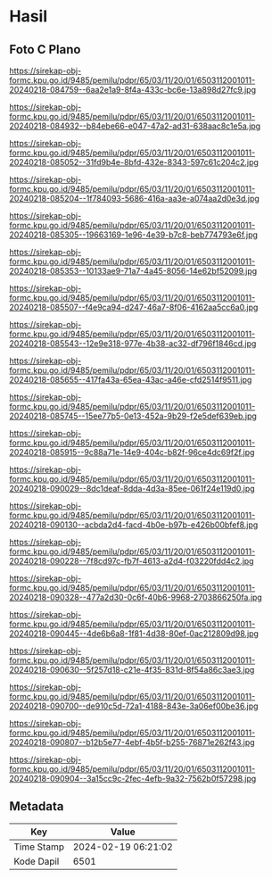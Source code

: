 # Hasil

## Foto C Plano

https://sirekap-obj-formc.kpu.go.id/9485/pemilu/pdpr/65/03/11/20/01/6503112001011-20240218-084759--6aa2e1a9-8f4a-433c-bc6e-13a898d27fc9.jpg

https://sirekap-obj-formc.kpu.go.id/9485/pemilu/pdpr/65/03/11/20/01/6503112001011-20240218-084932--b84ebe66-e047-47a2-ad31-638aac8c1e5a.jpg

https://sirekap-obj-formc.kpu.go.id/9485/pemilu/pdpr/65/03/11/20/01/6503112001011-20240218-085052--31fd9b4e-8bfd-432e-8343-597c61c204c2.jpg

https://sirekap-obj-formc.kpu.go.id/9485/pemilu/pdpr/65/03/11/20/01/6503112001011-20240218-085204--1f784093-5686-416a-aa3e-a074aa2d0e3d.jpg

https://sirekap-obj-formc.kpu.go.id/9485/pemilu/pdpr/65/03/11/20/01/6503112001011-20240218-085305--19663169-1e96-4e39-b7c8-beb774793e6f.jpg

https://sirekap-obj-formc.kpu.go.id/9485/pemilu/pdpr/65/03/11/20/01/6503112001011-20240218-085353--10133ae9-71a7-4a45-8056-14e62bf52099.jpg

https://sirekap-obj-formc.kpu.go.id/9485/pemilu/pdpr/65/03/11/20/01/6503112001011-20240218-085507--f4e9ca94-d247-46a7-8f06-4162aa5cc6a0.jpg

https://sirekap-obj-formc.kpu.go.id/9485/pemilu/pdpr/65/03/11/20/01/6503112001011-20240218-085543--12e9e318-977e-4b38-ac32-df796f1846cd.jpg

https://sirekap-obj-formc.kpu.go.id/9485/pemilu/pdpr/65/03/11/20/01/6503112001011-20240218-085655--417fa43a-65ea-43ac-a46e-cfd2514f9511.jpg

https://sirekap-obj-formc.kpu.go.id/9485/pemilu/pdpr/65/03/11/20/01/6503112001011-20240218-085745--15ee77b5-0e13-452a-9b29-f2e5def639eb.jpg

https://sirekap-obj-formc.kpu.go.id/9485/pemilu/pdpr/65/03/11/20/01/6503112001011-20240218-085915--9c88a71e-14e9-404c-b82f-96ce4dc69f2f.jpg

https://sirekap-obj-formc.kpu.go.id/9485/pemilu/pdpr/65/03/11/20/01/6503112001011-20240218-090029--8dc1deaf-8dda-4d3a-85ee-061f24e119d0.jpg

https://sirekap-obj-formc.kpu.go.id/9485/pemilu/pdpr/65/03/11/20/01/6503112001011-20240218-090130--acbda2d4-facd-4b0e-b97b-e426b00bfef8.jpg

https://sirekap-obj-formc.kpu.go.id/9485/pemilu/pdpr/65/03/11/20/01/6503112001011-20240218-090228--7f8cd97c-fb7f-4613-a2d4-f03220fdd4c2.jpg

https://sirekap-obj-formc.kpu.go.id/9485/pemilu/pdpr/65/03/11/20/01/6503112001011-20240218-090328--477a2d30-0c6f-40b6-9968-2703866250fa.jpg

https://sirekap-obj-formc.kpu.go.id/9485/pemilu/pdpr/65/03/11/20/01/6503112001011-20240218-090445--4de6b6a8-1f81-4d38-80ef-0ac212809d98.jpg

https://sirekap-obj-formc.kpu.go.id/9485/pemilu/pdpr/65/03/11/20/01/6503112001011-20240218-090630--5f257d18-c21e-4f35-831d-8f54a86c3ae3.jpg

https://sirekap-obj-formc.kpu.go.id/9485/pemilu/pdpr/65/03/11/20/01/6503112001011-20240218-090700--de910c5d-72a1-4188-843e-3a06ef00be36.jpg

https://sirekap-obj-formc.kpu.go.id/9485/pemilu/pdpr/65/03/11/20/01/6503112001011-20240218-090807--b12b5e77-4ebf-4b5f-b255-76871e262f43.jpg

https://sirekap-obj-formc.kpu.go.id/9485/pemilu/pdpr/65/03/11/20/01/6503112001011-20240218-090904--3a15cc9c-2fec-4efb-9a32-7562b0f57298.jpg


## Metadata

| Key        | Value               |
| ---------- | ------------------- |
| Time Stamp | 2024-02-19 06:21:02 |
| Kode Dapil | 6501                |



